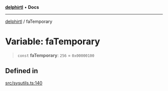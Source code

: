 [**delphirtl**](../README.md) • **Docs**

***

[delphirtl](../globals.md) / faTemporary

# Variable: faTemporary

> `const` **faTemporary**: `256` = `0x00000100`

## Defined in

[src/sysutils.ts:140](https://github.com/chuacw/delphirtl/blob/fec3f5d663dd7c36654525a8693564dece7e3b0d/src/sysutils.ts#L140)
